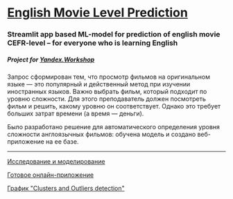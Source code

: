 # [English Movie Level Prediction](https://movie-level.streamlit.app/)
### Streamlit app based ML-model for prediction of english movie CEFR-level – for everyone who is learning English
##### Project for [Yandex.Workshop](https://github.com/Nanobelka/Yandex_Workshop)

Запрос сформирован тем, что просмотр фильмов на оригинальном языке — это популярный и действенный метод при изучении иностранных языков. Важно выбрать фильм, который подходит по уровню сложности. Для этого преподаватель должен посмотреть фильм и решить, какому уровню он соответствует. Однако это требует больших затрат времени (а время — деньги).

Было разработано решение для автоматического определения уровня сложности англоязычных фильмов: обучена модель и создано веб-приложение на ее базе.  

---

[Исследование и моделирование](https://github.com/Nanobelka/english_subtitles_level/tree/main/ML)

<!---
[Разработка онлайн-приложения](https://github.com/Nanobelka/english_subtitles_level/tree/main/Streamlit_app)
--->

[Готовое онлайн-приложение](https://movie-level.streamlit.app/)

[График "Clusters and Outliers detection"](https://raw.githack.com/Nanobelka/english_subtitles_level/main/movie_subtitles_projection.html)  
